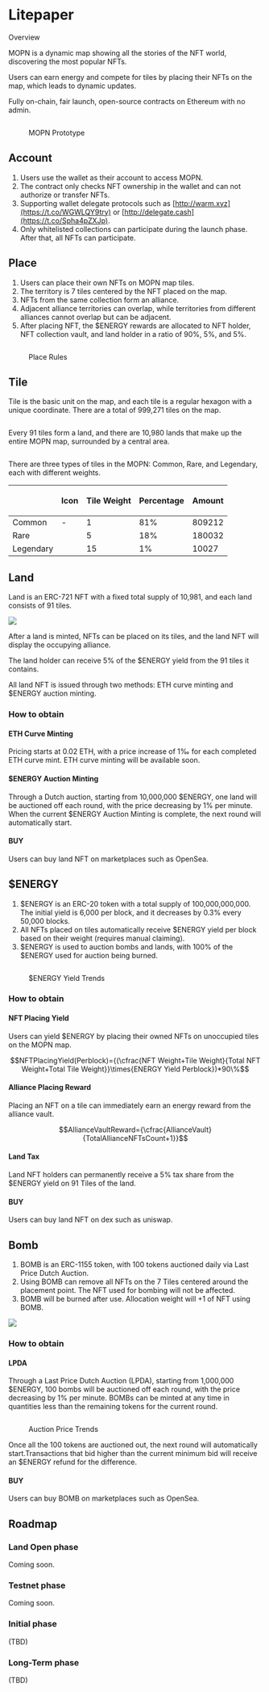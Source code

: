 # Litepaper

Overview

MOPN is a dynamic map showing all the stories of the NFT world, discovering the most popular NFTs.

Users can earn energy and compete for tiles by placing their NFTs on the map, which leads to dynamic updates.

Fully on-chain, fair launch, open-source contracts on Ethereum with no admin.

<figure><img src=".gitbook/assets/image (5).png" alt=""><figcaption><p>MOPN Prototype</p></figcaption></figure>

## Account

1. Users use the wallet as their account to access MOPN.
2. The contract only checks NFT ownership in the wallet and can not authorize or transfer NFTs.
3. Supporting wallet delegate protocols such as [http://warm.xyz](https://t.co/WGWLQY9try) or [http://delegate.cash](https://t.co/Spha4pZXJp).
4. Only whitelisted collections can participate during the launch phase. After that, all NFTs can participate.

## Place

1. Users can place their own NFTs on MOPN map tiles.
2. The territory is 7 tiles centered by the NFT placed on the map.
3. NFTs from the same collection form an alliance.
4. Adjacent alliance territories can overlap, while territories from different alliances cannot overlap but can be adjacent.
5. After placing NFT, the $ENERGY rewards are allocated to NFT holder, NFT collection vault, and land holder in a ratio of 90%, 5%, and 5%.

<figure><img src=".gitbook/assets/place.png" alt=""><figcaption><p>Place Rules</p></figcaption></figure>

## Tile

Tile is the basic unit on the map, and each tile is a regular hexagon with a unique coordinate. There are a total of 999,271 tiles on the map.

<img src=".gitbook/assets/image (7).png" alt="" data-size="original">

Every 91 tiles form a land, and there are 10,980 lands that make up the entire MOPN map, surrounded by a central area.

<figure><img src=".gitbook/assets/image (1).png" alt=""><figcaption></figcaption></figure>

There are three types of tiles in the MOPN: Common, Rare, and Legendary, each with different weights.

| <p><br></p> | Icon                                                                                                                                                                                                                                                                               | Tile Weight | Percentage | Amount |
| ----------- | ---------------------------------------------------------------------------------------------------------------------------------------------------------------------------------------------------------------------------------------------------------------------------------- | ----------- | ---------- | ------ |
| Common      | -                                                                                                                                                                                                                                                                                  | 1           | 81%        | 809212 |
| Rare        | <img src="https://loopeer.feishu.cn/space/api/box/stream/download/asynccode/?code=MDg2ZDlmNDM4ODA5OWVkNWQ0MTU0NGVkZTMwZDQzMmRfazJUMTJ2YjRoVURmTDJERGlNbkpNeGx2SmVkQVJOVjRfVG9rZW46Ym94Y240OHlraTZVRkhIOXZIUGRrRVk5Qm1oXzE2NzczMTcxMjM6MTY3NzMyMDcyM19WNA" alt="" data-size="line"> | 5           | 18%        | 180032 |
| Legendary   | <img src="https://loopeer.feishu.cn/space/api/box/stream/download/asynccode/?code=MDdhZTY4YjFiYWY4OGJiMGI3NzRjZmU4OTZiMDEyNGFfSXRMSURqMkpkVFA4WmNBWkxRNE9ocG1acjdGSmNPWkZfVG9rZW46Ym94Y253OGJ2V1BhMXNKOW5TaFNqdU15MUliXzE2NzczMTcxMjM6MTY3NzMyMDcyM19WNA" alt="" data-size="line"> | 15          | 1%         | 10027  |

## Land

Land is an ERC-721 NFT with a fixed total supply of 10,981, and each land consists of 91 tiles.

![](<.gitbook/assets/image (4).png>)

After a land is minted, NFTs can be placed on its tiles, and the land NFT will display the occupying alliance.

The land holder can receive 5% of the $ENERGY yield from the 91 tiles it contains.

All land NFT is issued through two methods: ETH curve minting and $ENERGY auction minting.

### How to obtain

#### ETH Curve Minting

Pricing starts at 0.02 ETH, with a price increase of 1‰ for each completed ETH curve mint. ETH curve minting will be available soon.

#### $ENERGY Auction Minting

Through a Dutch auction, starting from 10,000,000 $ENERGY, one land will be auctioned off each round, with the price decreasing by 1% per minute. When the current $ENERGY Auction Minting is complete, the next round will automatically start.

#### BUY

Users can buy land NFT on marketplaces such as OpenSea.

## $ENERGY

1. $ENERGY is an ERC-20 token with a total supply of 100,000,000,000. The initial yield is 6,000 per block, and it decreases by 0.3% every 50,000 blocks.
2. All NFTs placed on tiles automatically receive $ENERGY yield per block based on their weight (requires manual claiming).
3. $ENERGY is used to auction bombs and lands, with 100% of the $ENERGY used for auction being burned.

<figure><img src=".gitbook/assets/image (8).png" alt=""><figcaption><p>$ENERGY Yield Trends</p></figcaption></figure>

### How to obtain

#### NFT Placing Yield

Users can yield $ENERGY by placing their owned NFTs on unoccupied tiles on the MOPN map.

$$NFTPlacingYield(Perblock)={(\cfrac{NFT Weight+Tile Weight}{Total NFT Weight+Total Tile Weight}}\times{ENERGY Yield Perblock})*90\%$$

#### Alliance Placing Reward

Placing an NFT on a tile can immediately earn an energy reward from the alliance vault.

$$AllianceVaultReward={\cfrac{AllianceVault}{TotalAllianceNFTsCount+1}}$$

#### Land Tax

Land NFT holders can permanently receive a 5% tax share from the $ENERGY yield on 91 Tiles of the land.

#### BUY

Users can buy land NFT on dex such as uniswap.

## Bomb

1. BOMB is an ERC-1155 token, with 100 tokens auctioned daily via Last Price Dutch Auction.
2. Using BOMB can remove all NFTs on the 7 Tiles centered around the placement point. The NFT used for bombing will not be affected.
3. BOMB will be burned after use. Allocation weight will +1 of NFT using BOMB.

![](<.gitbook/assets/image (6).png>)

### How to obtain

#### LPDA

Through a Last Price Dutch Auction (LPDA), starting from 1,000,000 $ENERGY, 100 bombs will be auctioned off each round, with the price decreasing by 1% per minute. BOMBs can be minted at any time in quantities less than the remaining tokens for the current round.

<figure><img src=".gitbook/assets/image.png" alt=""><figcaption><p>Auction Price Trends</p></figcaption></figure>

Once all the 100 tokens are auctioned out, the next round will automatically start.Transactions that bid higher than the current minimum bid will receive an $ENERGY refund for the difference.

#### BUY

Users can buy BOMB on marketplaces such as OpenSea.

## Roadmap

### Land Open phase

Coming soon.

### Testnet phase

Coming soon.

### Initial phase

(TBD)

### Long-Term phase

(TBD)
